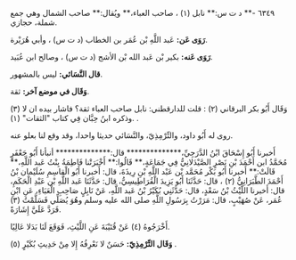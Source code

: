 ٦٣٤٩ -** د ت س:** نابل (١) ، صاحب العباء،** ويُقال:** صاحب الشمال وهي جمع شملة، حجازي.

**رَوَى عَن:** عَبد اللَّهِ بْن عُمَر بن الخطاب (د ت س) ، وأبي هُرَيْرة.

**رَوَى عَنه:** بكير بْن عَبد الله بْن الأشج (د ت س) ، وصالح ابن عُبَيد.

**قال النَّسَائي:** ليس بالمشهور.

**وَقَال في موضع آخر:** ثقة.

وَقَال أَبُو بكر البرقاني (٢) : قلت للدارقطني: نابل صاحب العباء ثقة؟ فاشار بيده ان لا (٣) .وذكره ابنُ حِبَّان فِي كتاب "الثقات" (١) .

روى له أَبُو داود، والتِّرْمِذِيّ، والنَّسَائي حديثا واحدا، وقد وقع لنا بعلو عنه.

أَخبرنا أَبُو إِسْحَاقَ ابْنُ الدَّرَجِيِّ،************** قال:************** أنبأنا أَبُو جَعْفَرٍ مُحَمَّدُ ابن أَحْمَدَ بْنِ نَصْرٍ الصَّيْدَلانِيُّ فِي جَمَاعَةٍ،** قَالُوا:** أَخْبَرَتْنا فَاطِمَةُ بِنْتُ عَبد اللَّهِ،** قَالَتْ:** أَخبرنا أَبُو بَكْر مُحَمَّد بْن عَبْد اللَّهِ بْنِ رِيذَةَ، قال: أَخبرنا أَبُو الْقاسِمِ سُلَيْمان بْنُ أَحْمَدَ الطَّبَرَانِيُّ (٢) ، قال: حَدَّثَنَا أَبُو يَزِيدَ الْقُرَاطِيسِيُّ، قال: حَدَّثَنَا عَبد اللَّهِ بْن عَبْدِ الْحَكَمِ، قال: أَخبرنا اللَّيْثُ بْنُ سَعْدٍ، قال: حَدَّثَنِي بُكَيْرُ بْنُ عَبد اللَّهِ، عَنْ نَابِلٍ صَاحِبِ الْعَبَاءِ، عَنِ ابْنِ عُمَر، عَنْ صُهَيْبٍ، قال: مَرَرْتُ بِرَسُولِ اللَّهِ صلى الله عليه وسلم وهُوَ يُصَلِّي فَسَلَّمْتُ (٣) فَرَدَّ عَلَيَّ إِشَارَةً.

أَخْرَجُوهُ (٤) عَنْ قُتَيْبَةَ عَنِ اللَّيْثِ، فَوَقَعَ لَنَا بَدَلا عَالِيًا.

**وَقَال التِّرْمِذِيّ:** حَسَنٌ لا نَعْرِفُهُ إِلا مِنْ حَدِيثِ بُكَيْرٍ (٥) .